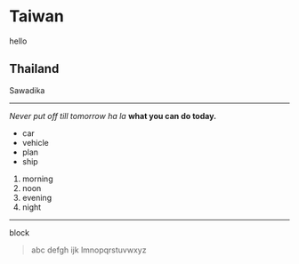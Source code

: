 # Taiwan
hello
## Thailand
Sawadika
******************
*Never put off till tomorrow 
ha la*
**what you can do today.**
- car
- vehicle
- plan
- ship
1. morning
2. noon
3. evening
4. night
**********************
block
>abc
>defgh
>ijk
>lmnopqrstuvwxyz
